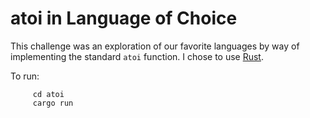 # atoi in Language of Choice

This challenge was an exploration of our favorite languages by way of implementing the standard `atoi` function. I chose to use [Rust](https://www.rust-lang.org).

To run:

         cd atoi
         cargo run

